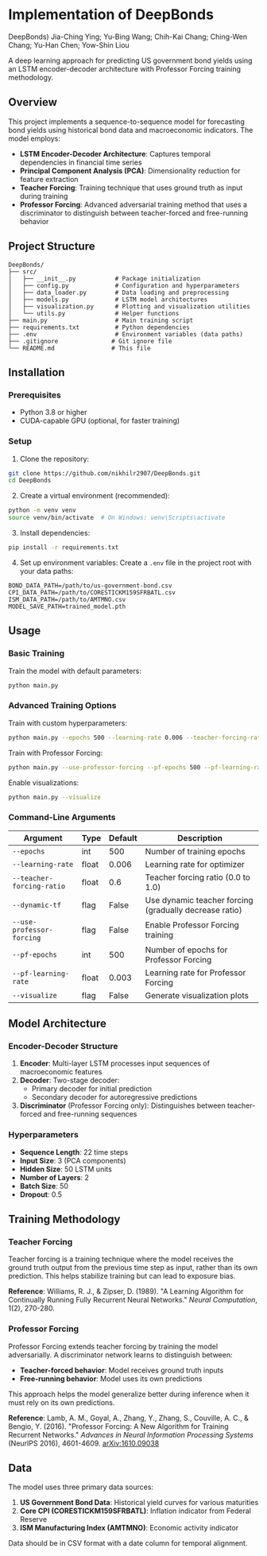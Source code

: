 # Implementation of DeepBonds
DeepBonds) Jia-Ching Ying; Yu-Bing Wang; Chih-Kai Chang; Ching-Wen Chang; Yu-Han Chen; Yow-Shin Liou

A deep learning approach for predicting US government bond yields using an LSTM encoder-decoder architecture with Professor Forcing training methodology.

## Overview

This project implements a sequence-to-sequence model for forecasting bond yields using historical bond data and macroeconomic indicators. The model employs:

- **LSTM Encoder-Decoder Architecture**: Captures temporal dependencies in financial time series
- **Principal Component Analysis (PCA)**: Dimensionality reduction for feature extraction
- **Teacher Forcing**: Training technique that uses ground truth as input during training
- **Professor Forcing**: Advanced adversarial training method that uses a discriminator to distinguish between teacher-forced and free-running behavior

## Project Structure

```
DeepBonds/
├── src/
│   ├── __init__.py           # Package initialization
│   ├── config.py             # Configuration and hyperparameters
│   ├── data_loader.py        # Data loading and preprocessing
│   ├── models.py             # LSTM model architectures
│   ├── visualization.py      # Plotting and visualization utilities
│   └── utils.py              # Helper functions
├── main.py                   # Main training script
├── requirements.txt          # Python dependencies
├── .env                      # Environment variables (data paths)
├── .gitignore               # Git ignore file
└── README.md                # This file
```

## Installation

### Prerequisites

- Python 3.8 or higher
- CUDA-capable GPU (optional, for faster training)

### Setup

1. Clone the repository:
```bash
git clone https://github.com/nikhilr2907/DeepBonds.git
cd DeepBonds
```

2. Create a virtual environment (recommended):
```bash
python -m venv venv
source venv/bin/activate  # On Windows: venv\Scripts\activate
```

3. Install dependencies:
```bash
pip install -r requirements.txt
```

4. Set up environment variables:
Create a `.env` file in the project root with your data paths:
```env
BOND_DATA_PATH=/path/to/us-government-bond.csv
CPI_DATA_PATH=/path/to/CORESTICKM159SFRBATL.csv
ISM_DATA_PATH=/path/to/AMTMNO.csv
MODEL_SAVE_PATH=trained_model.pth
```

## Usage

### Basic Training

Train the model with default parameters:
```bash
python main.py
```

### Advanced Training Options

Train with custom hyperparameters:
```bash
python main.py --epochs 500 --learning-rate 0.006 --teacher-forcing-ratio 0.6
```

Train with Professor Forcing:
```bash
python main.py --use-professor-forcing --pf-epochs 500 --pf-learning-rate 0.003
```

Enable visualizations:
```bash
python main.py --visualize
```

### Command-Line Arguments

| Argument | Type | Default | Description |
|----------|------|---------|-------------|
| `--epochs` | int | 500 | Number of training epochs |
| `--learning-rate` | float | 0.006 | Learning rate for optimizer |
| `--teacher-forcing-ratio` | float | 0.6 | Teacher forcing ratio (0.0 to 1.0) |
| `--dynamic-tf` | flag | False | Use dynamic teacher forcing (gradually decrease ratio) |
| `--use-professor-forcing` | flag | False | Enable Professor Forcing training |
| `--pf-epochs` | int | 500 | Number of epochs for Professor Forcing |
| `--pf-learning-rate` | float | 0.003 | Learning rate for Professor Forcing |
| `--visualize` | flag | False | Generate visualization plots |

## Model Architecture

### Encoder-Decoder Structure

1. **Encoder**: Multi-layer LSTM processes input sequences of macroeconomic features
2. **Decoder**: Two-stage decoder:
   - Primary decoder for initial prediction
   - Secondary decoder for autoregressive predictions
3. **Discriminator** (Professor Forcing only): Distinguishes between teacher-forced and free-running sequences

### Hyperparameters

- **Sequence Length**: 22 time steps
- **Input Size**: 3 (PCA components)
- **Hidden Size**: 50 LSTM units
- **Number of Layers**: 2
- **Batch Size**: 50
- **Dropout**: 0.5

## Training Methodology

### Teacher Forcing

Teacher forcing is a training technique where the model receives the ground truth output from the previous time step as input, rather than its own prediction. This helps stabilize training but can lead to exposure bias.

**Reference**: Williams, R. J., & Zipser, D. (1989). "A Learning Algorithm for Continually Running Fully Recurrent Neural Networks." *Neural Computation*, 1(2), 270-280.

### Professor Forcing

Professor Forcing extends teacher forcing by training the model adversarially. A discriminator network learns to distinguish between:
- **Teacher-forced behavior**: Model receives ground truth inputs
- **Free-running behavior**: Model uses its own predictions

This approach helps the model generalize better during inference when it must rely on its own predictions.

**Reference**: Lamb, A. M., Goyal, A., Zhang, Y., Zhang, S., Couville, A. C., & Bengio, Y. (2016). "Professor Forcing: A New Algorithm for Training Recurrent Networks." *Advances in Neural Information Processing Systems* (NeurIPS 2016), 4601-4609. [arXiv:1610.09038](https://arxiv.org/abs/1610.09038)

## Data

The model uses three primary data sources:

1. **US Government Bond Data**: Historical yield curves for various maturities
2. **Core CPI (CORESTICKM159SFRBATL)**: Inflation indicator from Federal Reserve
3. **ISM Manufacturing Index (AMTMNO)**: Economic activity indicator

Data should be in CSV format with a date column for temporal alignment.





 
